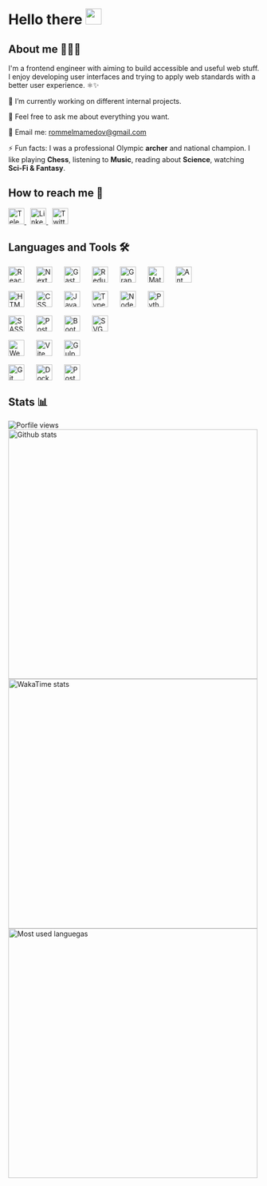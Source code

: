# Hello there <img src="https://media.giphy.com/media/hvRJCLFzcasrR4ia7z/giphy.gif" width="32px"/> 

## About me 🧑🏻‍💻

I'm a frontend engineer with aiming to build accessible and useful web stuff. I enjoy developing user interfaces and trying to apply web standards with a better user experience. ⚛️✨

🔭 I’m currently working on different internal projects.  

💬 Feel free to ask me about everything you want.

📩 Email me: [rommelmamedov@gmail.com](mailto:rommelmamedov@gmail.com)

⚡ Fun facts: I was a professional Olympic **archer** and national champion. I like playing **Chess**, listening to **Music**, reading about **Science**, watching **Sci-Fi & Fantasy**.

## How to reach me 📨

<a href="https://t.me/ramilmamedov" title="Telegram">
  <img src="https://cdn.svgporn.com/logos/telegram.svg" title="Telegram" alt="Telegram" width="32" height="32"/>
</a>&nbsp;
<a href="https://linkedin.com/in/ramilmamedov" title="LinkedIn">
  <img src="https://cdn.svgporn.com/logos/linkedin-icon.svg" title="LinkedIn" alt="LinkedIn" width="32" height="32"/>
</a>&nbsp;
<a href="https://twitter.com/rommelmamedov" title="Twitter">
  <img src="https://cdn.svgporn.com/logos/twitter.svg" title="Twitter" alt="Twitter" width="32" height="32"/>
</a> 

## Languages and Tools 🛠

<div style="display:flex; gap: 10px;">
  <img src="https://cdn.svgporn.com/logos/react.svg" title="React" alt="React" width="32" height="32"/>&nbsp;
  <img src="https://cdn.svgporn.com/logos/nextjs-icon.svg" title="NextJS" alt="NextJS" width="32" height="32"/>&nbsp;
  <img src="https://cdn.svgporn.com/logos/gatsby.svg" title="GastbyJS" alt="GastbyJS" width="32" height="32"/>&nbsp;
  <img src="https://cdn.svgporn.com/logos/redux.svg" title="Redux" alt="Redux" width="32" height="32"/>&nbsp;
  <img src="https://cdn.svgporn.com/logos/graphql.svg" title="GraphQL" alt="GraphQL" width="32" height="32"/>&nbsp;
  <img src="https://cdn.svgporn.com/logos/material-ui.svg" title="Material UI" alt="Material UI" width="32" height="32"/>&nbsp;
  <img src="https://cdn.svgporn.com/logos/ant-design.svg" title="Ant Design" alt="Ant Design" width="32" height="32"/>&nbsp;
</div>
<br/>
<div style="display:flex; gap: 10px;">
  <img src="https://cdn.svgporn.com/logos/html-5.svg" title="HTML" alt="HTML" width="32" height="32"/>&nbsp;
  <img src="https://cdn.svgporn.com/logos/css-3.svg" title="CSS" alt="CSS" width="32" height="32"/>&nbsp;
  <img src="https://cdn.svgporn.com/logos/javascript.svg" title="JavaScript" alt="JavaScript" width="32" height="32"/>&nbsp;
  <img src="https://cdn.svgporn.com/logos/typescript-icon.svg" title="TypeScript" alt="TypeScript" width="32" height="32"/>&nbsp;
  <img src="https://cdn.svgporn.com/logos/nodejs-icon.svg" title="NodeJS" alt="NodeJS" width="32" height="32"/>&nbsp;
  <img src="https://cdn.svgporn.com/logos/python.svg" title="Python" alt="Python" width="32" height="32"/>&nbsp;
</div>
<br/>
<div style="display:flex; gap: 10px;">
  <img src="https://cdn.svgporn.com/logos/sass.svg" title="SASS" alt="SASS" width="32" height="32"/>&nbsp;
  <img src="https://cdn.svgporn.com/logos/postcss.svg" title="PostCSS" alt="PostCSS" width="32" height="32"/>&nbsp;
  <img src="https://cdn.svgporn.com/logos/bootstrap.svg" title="Bootstrap" alt="Bootstrap" width="32" height="32"/>&nbsp;
  <img src="https://cdn.svgporn.com/logos/svg.svg" title="SVG" alt="SVG" width="32" height="32"/>&nbsp;
</div>
<br/>
<div style="display:flex; gap: 10px;">
  <img src="https://cdn.svgporn.com/logos/webpack.svg" title="Webpack" alt="Webpack" width="32" height="32"/>&nbsp;
  <img src="https://cdn.svgporn.com/logos/vitejs.svg" title="Vite" alt="Vite" width="32" height="32"/>&nbsp;
  <img src="https://cdn.svgporn.com/logos/gulp.svg" title="GulpJS" alt="GulpJS" width="32" height="32"/>&nbsp;
</div>
<br/>
<div style="display:flex; gap: 10px;">
  <img src="https://cdn.svgporn.com/logos/git-icon.svg" title="Git" alt="Git" width="32" height="32"/>&nbsp;
  <img src="https://cdn.svgporn.com/logos/docker-icon.svg" title="Docker" alt="Docker" width="32" height="32"/>&nbsp;
  <img src="https://cdn.svgporn.com/logos/postgresql.svg" title="PostgreSQL" alt="PostgreSQL" width="32" height="32"/>&nbsp;
</div>

## Stats 📊

<img src="https://komarev.com/ghpvc/?username=rommelmamedov&label=Profile%20Views&color=0e75b6&style=flat" alt="Porfile views" />

<img alt="Github stats" width="500px" src="https://github-readme-stats.vercel.app/api?username=rommelmamedov&theme=github_dark&show_icons=true&count_private=true&custom_title=GitHub%20Stats&card_width=500" />
<img alt="WakaTime stats" width="500px" src="https://github-readme-stats.vercel.app/api/wakatime?username=rommelmamedov&theme=github_dark&layout=compact&custom_title=WakaTime%20Stats&card_width=500"  />
<img alt="Most used languegas" width="500px" src="https://github-readme-stats.vercel.app/api/top-langs/?username=rommelmamedov&theme=github_dark&layout=compact&count_private=true&hide_title&card_width=500"  />
